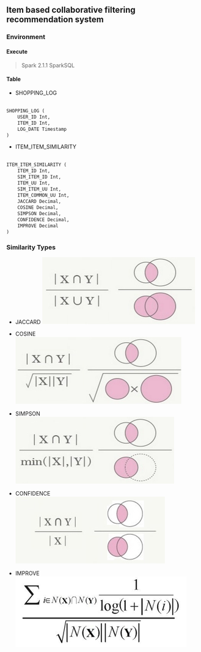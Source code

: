 ## Item based collaborative filtering recommendation system

### Environment

#### Execute

> Spark 2.1.1 SparkSQL

#### Table

* SHOPPING_LOG
<pre><code>
SHOPPING_LOG (
    USER_ID Int,
    ITEM_ID Int,
    LOG_DATE Timestamp
)
</code></pre>

* ITEM_ITEM_SIMILARITY
<pre><code>
ITEM_ITEM_SIMILARITY (
    ITEM_ID Int,
    SIM_ITEM_ID Int,
    ITEM_UU Int,
    SIM_ITEM_UU Int,
    ITEM_COMMON_UU Int,
    JACCARD Decimal,
    COSINE Decimal,
    SIMPSON Decimal,
    CONFIDENCE Decimal,
    IMPROVE Decimal
)
</code></pre>

### Similarity Types

* JACCARD
![Alt text](/docs/img/JACCARD.jpg)

* COSINE
![Alt text](/docs/img/COSINE.jpg)

* SIMPSON
![Alt text](/docs/img/SIMPSON.jpg)

* CONFIDENCE
![Alt text](/docs/img/CONFIDENCE.jpg)

* IMPROVE
![Alt text](/docs/img/IMPROVE.jpg)


